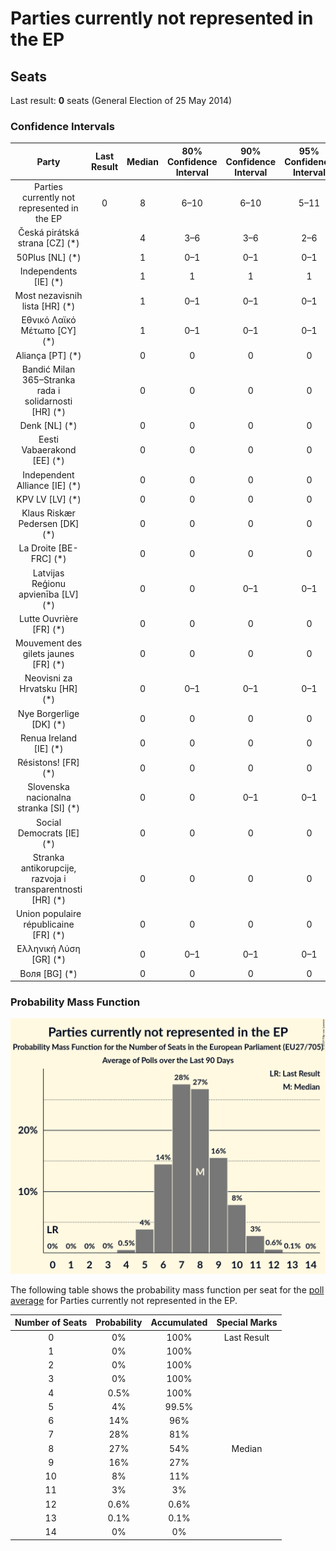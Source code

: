 # Parties currently not represented in the EP

## Seats

Last result: **0** seats (General Election of 25 May 2014)

### Confidence Intervals

| Party | Last Result | Median | 80% Confidence Interval | 90% Confidence Interval | 95% Confidence Interval | 99% Confidence Interval |
|:-----:|:-----------:|:------:|:-----------------------:|:-----------------------:|:-----------------------:|:-----------------------:|
| Parties currently not represented in the EP | 0 | 8 | 6–10 | 6–10 | 5–11 | 4–12 |
| Česká pirátská strana [CZ] (*) | | 4 | 3–6 | 3–6 | 2–6 | 2–7 |
| 50Plus [NL] (*) | | 1 | 0–1 | 0–1 | 0–1 | 0–1 |
| Independents [IE] (*) | | 1 | 1 | 1 | 1 | 1 |
| Most nezavisnih lista [HR] (*) | | 1 | 0–1 | 0–1 | 0–1 | 0–1 |
| Εθνικό Λαϊκό Μέτωπο [CY] (*) | | 1 | 0–1 | 0–1 | 0–1 | 0–1 |
| Aliança [PT] (*) | | 0 | 0 | 0 | 0 | 0 |
| Bandić Milan 365–Stranka rada i solidarnosti [HR] (*) | | 0 | 0 | 0 | 0 | 0 |
| Denk [NL] (*) | | 0 | 0 | 0 | 0 | 0 |
| Eesti Vabaerakond [EE] (*) | | 0 | 0 | 0 | 0 | 0 |
| Independent Alliance [IE] (*) | | 0 | 0 | 0 | 0 | 0 |
| KPV LV [LV] (*) | | 0 | 0 | 0 | 0 | 0 |
| Klaus Riskær Pedersen [DK] (*) | | 0 | 0 | 0 | 0 | 0 |
| La Droite [BE-FRC] (*) | | 0 | 0 | 0 | 0 | 0 |
| Latvijas Reģionu apvienība [LV] (*) | | 0 | 0 | 0–1 | 0–1 | 0–1 |
| Lutte Ouvrière [FR] (*) | | 0 | 0 | 0 | 0 | 0 |
| Mouvement des gilets jaunes [FR] (*) | | 0 | 0 | 0 | 0 | 0 |
| Neovisni za Hrvatsku [HR] (*) | | 0 | 0–1 | 0–1 | 0–1 | 0–1 |
| Nye Borgerlige [DK] (*) | | 0 | 0 | 0 | 0 | 0 |
| Renua Ireland [IE] (*) | | 0 | 0 | 0 | 0 | 0 |
| Résistons! [FR] (*) | | 0 | 0 | 0 | 0 | 0 |
| Slovenska nacionalna stranka [SI] (*) | | 0 | 0 | 0–1 | 0–1 | 0–1 |
| Social Democrats [IE] (*) | | 0 | 0 | 0 | 0 | 0 |
| Stranka antikorupcije, razvoja i transparentnosti [HR] (*) | | 0 | 0 | 0 | 0 | 0–1 |
| Union populaire républicaine [FR] (*) | | 0 | 0 | 0 | 0 | 0 |
| Ελληνική Λύση [GR] (*) | | 0 | 0–1 | 0–1 | 0–1 | 0–1 |
| Воля [BG] (*) | | 0 | 0 | 0 | 0 | 0 |

### Probability Mass Function

![Graph with seats probability mass function not yet produced](average-2019-04-23-seats-pmf-partiescurrentlynotrepresentedintheep.png "Seats Probability Mass Function")

The following table shows the probability mass function per seat for the [poll average](average-2019-04-23.html) for Parties currently not represented in the EP.

| Number of Seats | Probability | Accumulated | Special Marks |
|:---------------:|:-----------:|:-----------:|:-------------:|
| 0 | 0% | 100% | Last Result |
| 1 | 0% | 100% |  |
| 2 | 0% | 100% |  |
| 3 | 0% | 100% |  |
| 4 | 0.5% | 100% |  |
| 5 | 4% | 99.5% |  |
| 6 | 14% | 96% |  |
| 7 | 28% | 81% |  |
| 8 | 27% | 54% | Median |
| 9 | 16% | 27% |  |
| 10 | 8% | 11% |  |
| 11 | 3% | 3% |  |
| 12 | 0.6% | 0.6% |  |
| 13 | 0.1% | 0.1% |  |
| 14 | 0% | 0% |  |



